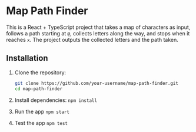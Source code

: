 # Map Path Finder

This is a React + TypeScript project that takes a map of characters as input, follows a path starting at `@`, collects letters along the way, and stops when it reaches `x`. The project outputs the collected letters and the path taken.

## Installation

1. Clone the repository:

   ```bash
   git clone https://github.com/your-username/map-path-finder.git
   cd map-path-finder

   ```

2. Install dependencies:
   `npm install`

3. Run the app
   `npm start`

4. Test the app
   `npm test`
